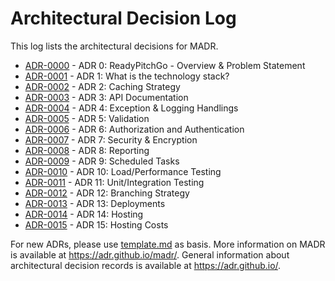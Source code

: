 # Architectural Decision Log

This log lists the architectural decisions for MADR.

<!-- adrlog -- Regenerate the content by using "adr-log -i". You can install it via "npm install -g adr-log" -->

- [ADR-0000](0000-overview-and-problem-statement.md) - ADR 0: ReadyPitchGo - Overview & Problem Statement
- [ADR-0001](0001-what-is-the-technology-stack.md) - ADR 1: What is the technology stack?
- [ADR-0002](0002-caching-strategy.md) - ADR 2: Caching Strategy
- [ADR-0003](0003-api-documentation.md) - ADR 3: API Documentation
- [ADR-0004](0004-expection-and-logging.md) - ADR 4: Exception & Logging Handlings
- [ADR-0005](0005-validation.md) - ADR 5: Validation
- [ADR-0006](0006-authentication-and-authorization.md) - ADR 6: Authorization and Authentication
- [ADR-0007](0007-security-and-encryption.md) - ADR 7: Security & Encryption
- [ADR-0008](0008-reporting.md) - ADR 8: Reporting
- [ADR-0009](0009-scheduled-tasks.md) - ADR 9: Scheduled Tasks
- [ADR-0010](0010-load-and-performance-testing.md) - ADR 10: Load/Performance Testing
- [ADR-0011](0011-unit-and-integration-testing.md) - ADR 11: Unit/Integration Testing
- [ADR-0012](0012-branching-strategy.md) - ADR 12: Branching Strategy
- [ADR-0013](0013-deployments.md) - ADR 13: Deployments
- [ADR-0014](0014-hosting.md) - ADR 14: Hosting
- [ADR-0015](0015-estimated-hosting-costs.md) - ADR 15: Hosting Costs

<!-- adrlogstop -->

For new ADRs, please use [template.md](template.md) as basis.
More information on MADR is available at <https://adr.github.io/madr/>.
General information about architectural decision records is available at <https://adr.github.io/>.
